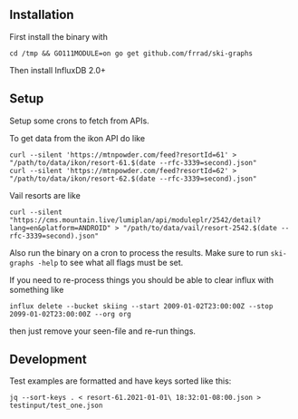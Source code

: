 ## Installation

First install the binary with

```
cd /tmp && GO111MODULE=on go get github.com/frrad/ski-graphs
```

Then install InfluxDB 2.0+

## Setup
Setup some crons to fetch from APIs.

To get data from the ikon API do like
```
curl --silent 'https://mtnpowder.com/feed?resortId=61' > "/path/to/data/ikon/resort-61.$(date --rfc-3339=second).json"
curl --silent 'https://mtnpowder.com/feed?resortId=62' > "/path/to/data/ikon/resort-62.$(date --rfc-3339=second).json"
```

Vail resorts are like
```
curl --silent "https://cms.mountain.live/lumiplan/api/moduleplr/2542/detail?lang=en&platform=ANDROID" > "/path/to/data/vail/resort-2542.$(date --rfc-3339=second).json"
```

Also run the binary on a cron to process the results. Make sure to run `ski-graphs -help` to see what all flags must be set.

If you need to re-process things you should be able to clear influx with something like 

```
influx delete --bucket skiing --start 2009-01-02T23:00:00Z --stop 2099-01-02T23:00:00Z --org org
```

then just remove your seen-file and re-run things.

## Development

Test examples are formatted and have keys sorted like this:
```
jq --sort-keys . < resort-61.2021-01-01\ 18:32:01-08:00.json > testinput/test_one.json
```
